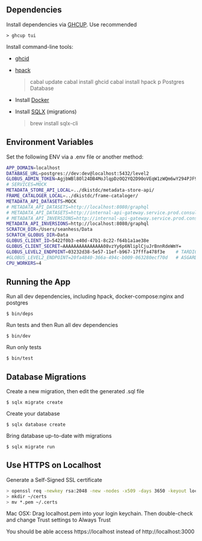 Dependencies
------------

Install dependencies via [GHCUP](https://www.haskell.org/ghcup/). Use recommended

    > ghcup tui

Install command-line tools:
* [ghcid](https://github.com/ndmitchell/ghcid)
* [hpack](https://github.com/sol/hpack#readme)

    > cabal update
    > cabal install ghcid
    > cabal install hpack
p
Postgres Database
* Install [Docker](https://www.docker.com/get-started/)
* Install [SQLX](https://github.com/launchbadge/sqlx/blob/main/sqlx-cli/README.md) (migrations) 

    > brew install sqlx-cli


Environment Variables
--------------------

Set the following ENV via a .env file or another method:

```bash
APP_DOMAIN=localhost
DATABASE_URL=postgres://dev:dev@localhost:5432/level2
GLOBUS_ADMIN_TOKEN=AgjbWBl8Ol24DB4MoJlqpDzOQ2YQ2D90oVEqW1zWQm6wY294PJF9C4Vz1EDe1yv9Ebkz87jvWJ85xwIO8lBjdUKV0PK
# SERVICES=MOCK
METADATA_STORE_API_LOCAL=../dkistdc/metadata-store-api/
FRAME_CATALOGER_LOCAL=../dkistdc/frame-cataloger/
METADATA_API_DATASETS=MOCK
# METADATA_API_DATASETS=http://localhost:8080/graphql
# METADATA_API_DATASETS=http://internal-api-gateway.service.prod.consul/graphql
# METADATA_API_INVERSIONS=http://internal-api-gateway.service.prod.consul/graphql
METADATA_API_INVERSIONS=http://localhost:8080/graphql
SCRATCH_DIR=/Users/seanhess/Data
SCRATCH_GLOBUS_DIR=Data
GLOBUS_CLIENT_ID=5422f0b3-e40d-47b1-8c22-f64b1a1ae38e
GLOBUS_CLIENT_SECRET=AAAAAAAAAAAAAAA08vzYy6p6NliplCjuJrBnnRdeWmY=
GLOBUS_LEVEL2_ENDPOINT=03232d38-5e57-11ef-b967-17fffa478f3e    # TARDIGRADE
#GLOBUS_LEVEL2_ENDPOINT=20fa4840-366a-494c-b009-063280ecf70d   # ASGARD
CPU_WORKERS=4
```


Running the App
---------------

Run all dev dependencies, including hpack, docker-compose:nginx and postgres

    $ bin/deps

Run tests and then Run all dev dependencies

    $ bin/dev

Run only tests

    $ bin/test

Database Migrations
-------------------

Create a new migration, then edit the generated .sql file

    $ sqlx migrate create

Create your database

    $ sqlx database create

Bring database up-to-date with migrations

    $ sqlx migrate run

Use HTTPS on Localhost
------------------------------

Generate a Self-Signed SSL certificate

```bash
> openssl req -newkey rsa:2048 -new -nodes -x509 -days 3650 -keyout localhost-key.pem -out localhost.pem -addext "subjectAltName = DNS:localhost"
> mkdir ~/certs
> mv *.pem ~/.certs
```

Mac OSX: Drag localhost.pem into your login keychain. Then double-check and change Trust settings to Always Trust

You should be able access https://localhost instead of http://localhost:3000
